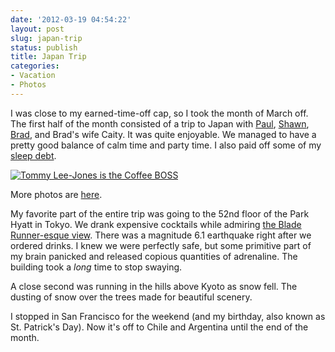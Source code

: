 ```yaml
---
date: '2012-03-19 04:54:22'
layout: post
slug: japan-trip
status: publish
title: Japan Trip
categories:
- Vacation
- Photos
---
```


I was close to my earned-time-off cap, so I took the month of March off. The first half of the month consisted of a trip to Japan with [Paul](http://journal.paul.querna.org/), [Shawn](http://shawnps.net/), [Brad](https://github.com/morgabra), and Brad's wife Caity. It was quite enjoyable. We managed to have a pretty good balance of calm time and party time. I also paid off some of my [sleep debt](http://en.wikipedia.org/wiki/Sleep_debt).

[![Tommy Lee-Jones is the Coffee BOSS](/photos/japan_trip/thumbs/IMG_0184.JPG)](/photos/japan_trip/IMG_0184.JPG)

More photos are [here](/photos/japan_trip/).

My favorite part of the entire trip was going to the 52nd floor of the Park Hyatt in Tokyo. We drank expensive cocktails while admiring [the Blade Runner-esque view](/photos/japan_trip/IMG_0978.jpg). There was a magnitude 6.1 earthquake right after we ordered drinks. I knew we were perfectly safe, but some primitive part of my brain panicked and released copious quantities of adrenaline. The building took a *long* time to stop swaying.

A close second was running in the hills above Kyoto as snow fell. The dusting of snow over the trees made for beautiful scenery.

I stopped in San Francisco for the weekend (and my birthday, also known as St. Patrick's Day). Now it's off to Chile and Argentina until the end of the month.
